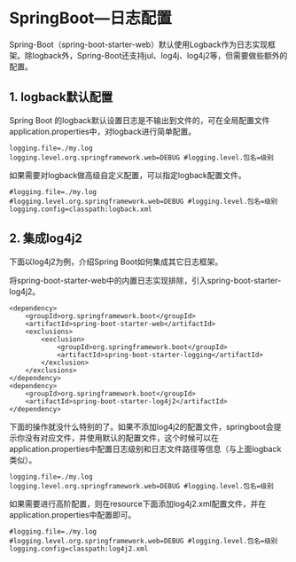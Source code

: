 # SpringBoot—日志配置

Spring-Boot（spring-boot-starter-web）默认使用Logback作为日志实现框架。除logback外，Spring-Boot还支持jul、log4j、log4j2等，但需要做些额外的配置。

## 1. logback默认配置

Spring Boot 的logback默认设置日志是不输出到文件的，可在全局配置文件application.properties中，对logback进行简单配置。

```
logging.file=./my.log
logging.level.org.springframework.web=DEBUG #logging.level.包名=级别
```

如果需要对logback做高级自定义配置，可以指定logback配置文件。

```
#logging.file=./my.log
#logging.level.org.springframework.web=DEBUG #logging.level.包名=级别
logging.config=classpath:logback.xml
```

## 2. 集成log4j2

下面以log4j2为例，介绍Spring Boot如何集成其它日志框架。

将spring-boot-starter-web中的内置日志实现排除，引入spring-boot-starter-log4j2。

```
<dependency>
    <groupId>org.springframework.boot</groupId>
    <artifactId>spring-boot-starter-web</artifactId>
    <exclusions>
        <exclusion>
            <groupId>org.springframework.boot</groupId>
            <artifactId>spring-boot-starter-logging</artifactId>
        </exclusion>
    </exclusions>
</dependency>
<dependency>
    <groupId>org.springframework.boot</groupId>
    <artifactId>spring-boot-starter-log4j2</artifactId>
</dependency>
```

下面的操作就没什么特别的了。如果不添加log4j2的配置文件，springboot会提示你没有对应文件，并使用默认的配置文件，这个时候可以在application.properties中配置日志级别和日志文件路径等信息（与上面logback类似）。

```
logging.file=./my.log
logging.level.org.springframework.web=DEBUG #logging.level.包名=级别
```

如果需要进行高阶配置，则在resource下面添加log4j2.xml配置文件，并在application.properties中配置即可。

```
#logging.file=./my.log
#logging.level.org.springframework.web=DEBUG #logging.level.包名=级别
logging.config=classpath:log4j2.xml
```
